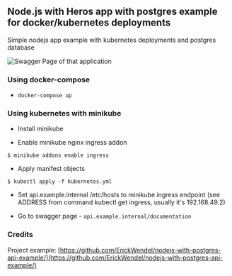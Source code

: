 ## Node.js with Heros app with postgres example for docker/kubernetes deployments

Simple nodejs app example with kubernetes deployments and postgres database

<img
    src="https://i.imgur.com/jUeBAiH.png"
    alt="Swagger Page of that application">

### Using docker-compose

* `docker-compose up`

### Using kubernetes with minikube

* Install minikube

* Enable minikube nginx ingress addon
```console
$ minikube addons enable ingress
```

* Apply manifest objects
```console
$ kubectl apply -f kubernetes.yml
```

* Set api.example.internal /etc/hosts to minikube ingress endpoint (see ADDRESS from command kubectl get ingress, usually it's 192.168.49.2)

* Go to swagger page - `api.example.internal/documentation`


### Credits

Project example: [https://github.com/ErickWendel/nodejs-with-postgres-api-example/](https://github.com/ErickWendel/nodejs-with-postgres-api-example/)
